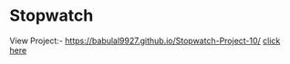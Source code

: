 # Stopwatch
View Project:- https://babulal9927.github.io/Stopwatch-Project-10/
[click here](https://babulal9927.github.io/Stopwatch-Project-10/)
